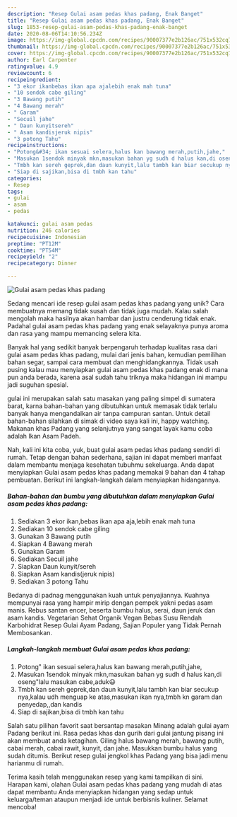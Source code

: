 ```yaml
---
description: "Resep Gulai asam pedas khas padang, Enak Banget"
title: "Resep Gulai asam pedas khas padang, Enak Banget"
slug: 1853-resep-gulai-asam-pedas-khas-padang-enak-banget
date: 2020-08-06T14:10:56.234Z
image: https://img-global.cpcdn.com/recipes/90007377e2b126ac/751x532cq70/gulai-asam-pedas-khas-padang-foto-resep-utama.jpg
thumbnail: https://img-global.cpcdn.com/recipes/90007377e2b126ac/751x532cq70/gulai-asam-pedas-khas-padang-foto-resep-utama.jpg
cover: https://img-global.cpcdn.com/recipes/90007377e2b126ac/751x532cq70/gulai-asam-pedas-khas-padang-foto-resep-utama.jpg
author: Earl Carpenter
ratingvalue: 4.9
reviewcount: 6
recipeingredient:
- "3 ekor ikanbebas ikan apa ajalebih enak mah tuna"
- "10 sendok cabe giling"
- "3 Bawang putih"
- "4 Bawang merah"
- " Garam"
- "Secuil jahe"
- " Daun kunyitsereh"
- " Asam kandisjeruk nipis"
- "3 potong Tahu"
recipeinstructions:
- "Potong&#34; ikan sesuai selera,halus kan bawang merah,putih,jahe,"
- "Masukan 1sendok minyak mkn,masukan bahan yg sudh d halus kan,di oseng&#34;lalu masukan cabe,aduk😃"
- "Tmbh kan sereh geprek,dan daun kunyit,lalu tambh kan biar secukup nya,kalau udh menguap ke atas,masukan ikan nya,tmbh kn garam dan penyedap,,dan kandis"
- "Siap di sajikan,bisa di tmbh kan tahu"
categories:
- Resep
tags:
- gulai
- asam
- pedas

katakunci: gulai asam pedas 
nutrition: 246 calories
recipecuisine: Indonesian
preptime: "PT12M"
cooktime: "PT54M"
recipeyield: "2"
recipecategory: Dinner

---
```



![Gulai asam pedas khas padang](https://img-global.cpcdn.com/recipes/90007377e2b126ac/751x532cq70/gulai-asam-pedas-khas-padang-foto-resep-utama.jpg)

Sedang mencari ide resep gulai asam pedas khas padang yang unik? Cara membuatnya memang tidak susah dan tidak juga mudah. Kalau salah mengolah maka hasilnya akan hambar dan justru cenderung tidak enak. Padahal gulai asam pedas khas padang yang enak selayaknya punya aroma dan rasa yang mampu memancing selera kita.

Banyak hal yang sedikit banyak berpengaruh terhadap kualitas rasa dari gulai asam pedas khas padang, mulai dari jenis bahan, kemudian pemilihan bahan segar, sampai cara membuat dan menghidangkannya. Tidak usah pusing kalau mau menyiapkan gulai asam pedas khas padang enak di mana pun anda berada, karena asal sudah tahu triknya maka hidangan ini mampu jadi suguhan spesial.

gulai ini merupakan salah satu masakan yang paling simpel di sumatera barat, karna bahan-bahan yang dibutuhkan untuk memasak tidak terlalu banyak hanya mengandalkan air tanpa campuran santan. Untuk detail bahan-bahan silahkan di simak di video saya kali ini, happy watching. Makanan khas Padang yang selanjutnya yang sangat layak kamu coba adalah Ikan Asam Padeh.


Nah, kali ini kita coba, yuk, buat gulai asam pedas khas padang sendiri di rumah. Tetap dengan bahan sederhana, sajian ini dapat memberi manfaat dalam membantu menjaga kesehatan tubuhmu sekeluarga. Anda dapat menyiapkan Gulai asam pedas khas padang memakai 9 bahan dan 4 tahap pembuatan. Berikut ini langkah-langkah dalam menyiapkan hidangannya.

<!--inarticleads1-->

##### Bahan-bahan dan bumbu yang dibutuhkan dalam menyiapkan Gulai asam pedas khas padang:

1. Sediakan 3 ekor ikan,bebas ikan apa aja,lebih enak mah tuna
1. Sediakan 10 sendok cabe giling
1. Gunakan 3 Bawang putih
1. Siapkan 4 Bawang merah
1. Gunakan  Garam
1. Sediakan Secuil jahe
1. Siapkan  Daun kunyit/sereh
1. Siapkan  Asam kandis(jeruk nipis)
1. Sediakan 3 potong Tahu


Bedanya di padnag menggunakan kuah untuk penyajiannya. Kuahnya mempunyai rasa yang hampir mirip dengan pempek yakni pedas asam manis. Rebus santan encer, beserta bumbu halus, serai, daun jeruk dan asam kandis. Vegetarian Sehat Organik Vegan Bebas Susu Rendah Karbohidrat Resep Gulai Ayam Padang, Sajian Populer yang Tidak Pernah Membosankan. 

<!--inarticleads2-->

##### Langkah-langkah membuat Gulai asam pedas khas padang:

1. Potong&#34; ikan sesuai selera,halus kan bawang merah,putih,jahe,
1. Masukan 1sendok minyak mkn,masukan bahan yg sudh d halus kan,di oseng&#34;lalu masukan cabe,aduk😃
1. Tmbh kan sereh geprek,dan daun kunyit,lalu tambh kan biar secukup nya,kalau udh menguap ke atas,masukan ikan nya,tmbh kn garam dan penyedap,,dan kandis
1. Siap di sajikan,bisa di tmbh kan tahu


Salah satu pilihan favorit saat bersantap masakan Minang adalah gulai ayam Padang berikut ini. Rasa pedas khas dan gurih dari gulai jantung pisang ini akan membuat anda ketagihan. Giling halus bawang merah, bawang putih, cabai merah, cabai rawit, kunyit, dan jahe. Masukkan bumbu halus yang sudah ditumis. Berikut resep gulai jengkol khas Padang yang bisa jadi menu harianmu di rumah. 

Terima kasih telah menggunakan resep yang kami tampilkan di sini. Harapan kami, olahan Gulai asam pedas khas padang yang mudah di atas dapat membantu Anda menyiapkan hidangan yang sedap untuk keluarga/teman ataupun menjadi ide untuk berbisnis kuliner. Selamat mencoba!
